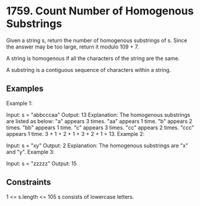 # 1759. Count Number of Homogenous Substrings

Given a string s, return the number of homogenous substrings of s. Since the answer may be too large, return it modulo 109 + 7.

A string is homogenous if all the characters of the string are the same.

A substring is a contiguous sequence of characters within a string.

 ## Examples

Example 1:

Input: s = "abbcccaa"
Output: 13
Explanation: The homogenous substrings are listed as below:
"a"   appears 3 times.
"aa"  appears 1 time.
"b"   appears 2 times.
"bb"  appears 1 time.
"c"   appears 3 times.
"cc"  appears 2 times.
"ccc" appears 1 time.
3 + 1 + 2 + 1 + 3 + 2 + 1 = 13.
Example 2:

Input: s = "xy"
Output: 2
Explanation: The homogenous substrings are "x" and "y".
Example 3:

Input: s = "zzzzz"
Output: 15
 

## Constraints

1 <= s.length <= 105
s consists of lowercase letters.